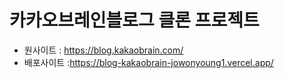 # 카카오브레인블로그 클론 프로젝트

- 원사이트 : https://blog.kakaobrain.com/
- 배포사이트 :https://blog-kakaobrain-jowonyoung1.vercel.app/
